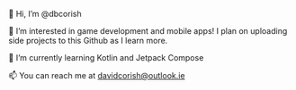 👋 Hi, I’m @dbcorish

👀 I’m interested in game development and mobile apps! I plan on uploading side projects to this Github as I learn more.

🌱 I’m currently learning Kotlin and Jetpack Compose

📫 You can reach me at davidcorish@outlook.ie
